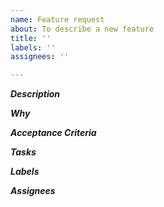 ```yaml
---
name: Feature request
about: To describe a new feature
title: ''
labels: ''
assignees: ''

---
```


***Description***

***Why***

***Acceptance Criteria***

***Tasks***

***Labels***

***Assignees***
